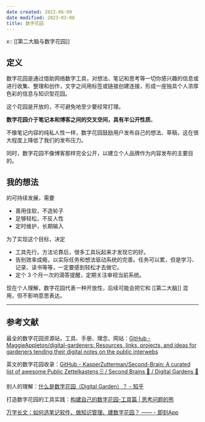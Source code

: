 ```yaml
---
date created: 2022-06-09
date modified: 2023-03-08
title: 数字花园
---
```


x:: [[第二大脑与数字花园]]

## 定义

数字花园是通过借助网络数字工具，对想法、笔记和思考等一切你感兴趣的信息或进行收集、整理和创作，文字之间用标签或链接创建连接，形成一座独具个人浓厚色彩的信息与知识型花园。

这个花园是开放的，不可避免地至少要经常打理。

**数字花园介于笔记本和博客之间的交叉空间，具有半公开性质**。

不像笔记内容的纯私人性一样，数字花园鼓励用户发布自己的想法、草稿，这在很大程度上降低了我们的发布压力。

同时，数字花园不像博客那样完全公开，以建立个人品牌作为内容发布的主要目的。

## 我的想法

的可持续发展，需要

- 善用佳软，不造轮子
- 足够轻松，不反人性
- 定时维护，长期输入

为了实现这个目标，决定

- 工具先行，方法论靠后，很多工具玩起来才发现它的好。
- 告别效率成瘾，以实际任务和想法驱动系统的完善。任务可以累，但是学习、记录、读书等等，一定要感到轻松才去做它。
- 定个 3 个月一次的滴答提醒，定期关注审视当前系统。

现在个人理解，数字花园代表一种开放性，后续可能会把它和 [[第二大脑]] 混用，但不影响意思表达。

---

## 参考文献

最全的数字花园资源站，工具、手册、理念、网站：[GitHub - MaggieAppleton/digital-gardeners: Resources, links, projects, and ideas for gardeners tending their digital notes on the public interwebs](https://github.com/MaggieAppleton/digital-gardeners)

英文的数字花园收录：[GitHub - KasperZutterman/Second-Brain: A curated list of awesome Public Zettelkastens 🗄️ / Second Brains 🧠 / Digital Gardens 🌱](https://github.com/KasperZutterman/Second-Brain)

别人的理解：[什么是数字花园（Digital Garden）？ - 知乎](https://www.zhihu.com/question/400660802/answer/1604090859##)

打造数字花园的工具实践：[构建自己的数字花园-工具篇 | 思考问题的熊](https://kaopubear.top/blog/2021-04-14-digital-garden-tools/)

[万字长文：如何选笔记软件、做知识管理、建数字花园？ —— - 即刻App](https://m.okjike.com/originalPosts/62b9c3cb2c5643956663f412)

